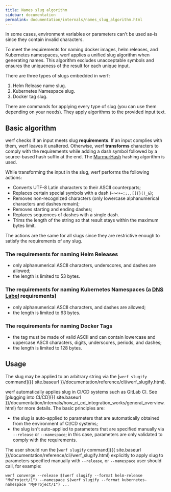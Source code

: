 ```yaml
---
title: Names slug algorithm
sidebar: documentation
permalink: documentation/internals/names_slug_algorithm.html
---
```


In some cases, environment variables or parameters can't be used as-is since they contain invalid characters.

To meet the requirements for naming docker images, helm releases, and Kubernetes namespaces, werf applies a unified slug algorithm when generating names. This algorithm excludes unacceptable symbols and ensures the uniqueness of the result for each unique input.

There are three types of slugs embedded in werf:

1. Helm Release name slug.
2. Kubernetes Namespace slug.
3. Docker tag slug.

There are commands for applying every type of slug (you can use them depending on your needs). They apply algorithms to the provided input text.

## Basic algorithm

werf checks if an input meets slug **requirements**. If an input complies with them, werf leaves it unaltered. Otherwise, werf **transforms** characters to comply with the requirements while adding a dash symbol followed by a source-based hash suffix at the end. The [MurmurHash](https://en.wikipedia.org/wiki/MurmurHash) hashing algorithm is used.

While transforming the input in the slug, werf performs the following actions:
* Converts UTF-8 Latin characters to their ASCII counterparts;
* Replaces certain special symbols with a dash (`~><+=:;.,[]{}()_&`);
* Removes non-recognized characters (only lowercase alphanumerical characters and dashes remain);
* Removes starting and ending dashes;
* Replaces sequences of dashes with a single dash.
* Trims the length of the string so that result stays within the maximum bytes limit.

The actions are the same for all slugs since they are restrictive enough to satisfy the requirements of any slug.

### The requirements for naming Helm Releases
* only alphanumerical ASCII characters, underscores, and dashes are allowed;
* the length is limited to 53 bytes.

### The requirements for naming Kubernetes Namespaces (a [DNS Label](https://www.ietf.org/rfc/rfc1035.txt) requirements)
* only alphanumerical ASCII characters, and dashes are allowed;
* the length is limited to 63 bytes.

### The requirements for naming Docker Tags
* the tag must be made of valid ASCII and can contain lowercase and uppercase ASCII characters, digits, underscores, periods, and dashes;
* the length is limited to 128 bytes.

## Usage

The slug may be applied to an arbitrary string via the [`werf slugify` command]({{ site.baseurl }}/documentation/reference/cli/werf_slugify.html).

werf automatically applies slug in CI/CD systems such as GitLab CI. See [plugging into CI/CD]({{ site.baseurl }}/documentation/internals/how_ci_cd_integration_works/general_overview.html) for more details. The basic principles are:
 * the slug is auto-applied to parameters that are automatically obtained from the environment of CI/CD systems;
 * the slug isn't auto-applied to parameters that are specified manually via `--release` or `--namespace`; in this case, parameters are only validated to comply with the requirements.

The user should run the [`werf slugify` command]({{ site.baseurl }}/documentation/reference/cli/werf_slugify.html) explicitly to apply slug to parameters specified manually with `--release`, or `--namespace` user should call, for example:

```shell
werf converge --release $(werf slugify --format helm-release "MyProject/1") --namespace $(werf slugify --format kubernetes-namespace "MyProject/1") ...
```
